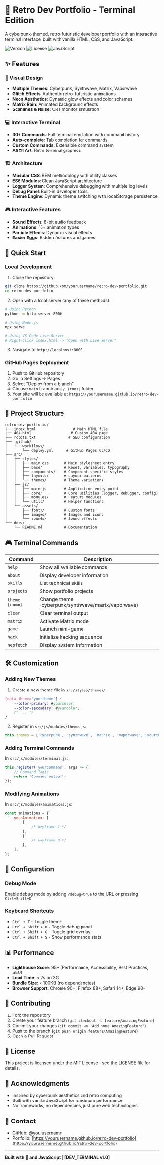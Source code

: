 # 🚀 Retro Dev Portfolio - Terminal Edition

A cyberpunk-themed, retro-futuristic developer portfolio with an interactive
terminal interface, built with vanilla HTML, CSS, and JavaScript.

![Version](https://img.shields.io/badge/version-1.0.0-00ffcc)
![License](https://img.shields.io/badge/license-MIT-ff00ff)
![JavaScript](https://img.shields.io/badge/JavaScript-ES6+-ffff00)

## ✨ Features

### 🎨 Visual Design

- **Multiple Themes**: Cyberpunk, Synthwave, Matrix, Vaporwave
- **Glitch Effects**: Authentic retro-futuristic animations
- **Neon Aesthetics**: Dynamic glow effects and color schemes
- **Matrix Rain**: Animated background effects
- **Scanlines & Noise**: CRT monitor simulation

### 💻 Interactive Terminal

- **30+ Commands**: Full terminal emulation with command history
- **Auto-complete**: Tab completion for commands
- **Custom Commands**: Extensible command system
- **ASCII Art**: Retro terminal graphics

### 🏗️ Architecture

- **Modular CSS**: BEM methodology with utility classes
- **ES6 Modules**: Clean JavaScript architecture
- **Logger System**: Comprehensive debugging with multiple log levels
- **Debug Panel**: Built-in developer tools
- **Theme Engine**: Dynamic theme switching with localStorage persistence

### 🎮 Interactive Features

- **Sound Effects**: 8-bit audio feedback
- **Animations**: 15+ animation types
- **Particle Effects**: Dynamic visual effects
- **Easter Eggs**: Hidden features and games

## 🚀 Quick Start

### Local Development

1. Clone the repository:

```bash
git clone https://github.com/yourusername/retro-dev-portfolio.git
cd retro-dev-portfolio
```

2. Open with a local server (any of these methods):

```bash
# Using Python
python -m http.server 8000

# Using Node.js
npx serve

# Using VS Code Live Server
# Right-click index.html -> "Open with Live Server"
```

3. Navigate to `http://localhost:8000`

### GitHub Pages Deployment

1. Push to GitHub repository
2. Go to Settings → Pages
3. Select "Deploy from a branch"
4. Choose `main` branch and `/ (root)` folder
5. Your site will be available at
   `https://yourusername.github.io/retro-dev-portfolio`

## 📁 Project Structure

```
retro-dev-portfolio/
├── index.html                 # Main HTML file
├── 404.html                  # Custom 404 page
├── robots.txt               # SEO configuration
├── .github/
│   └── workflows/
│       └── deploy.yml      # GitHub Pages CI/CD
├── src/
│   ├── styles/
│   │   ├── main.css       # Main stylesheet entry
│   │   ├── base/          # Reset, variables, typography
│   │   ├── components/    # Component-specific styles
│   │   ├── layouts/       # Layout patterns
│   │   └── themes/        # Theme variations
│   ├── js/
│   │   ├── main.js        # Application entry point
│   │   ├── core/          # Core utilities (logger, debugger, config)
│   │   ├── modules/       # Feature modules
│   │   └── utils/         # Helper functions
│   └── assets/
│       ├── fonts/         # Custom fonts
│       ├── images/        # Images and icons
│       └── sounds/        # Sound effects
└── docs/
    └── README.md          # Documentation
```

## 🎮 Terminal Commands

| Command        | Description                                         |
| -------------- | --------------------------------------------------- |
| `help`         | Show all available commands                         |
| `about`        | Display developer information                       |
| `skills`       | List technical skills                               |
| `projects`     | Show portfolio projects                             |
| `theme [name]` | Change theme (cyberpunk/synthwave/matrix/vaporwave) |
| `clear`        | Clear terminal output                               |
| `matrix`       | Activate Matrix mode                                |
| `game`         | Launch mini-game                                    |
| `hack`         | Initialize hacking sequence                         |
| `neofetch`     | Display system information                          |

## 🛠️ Customization

### Adding New Themes

1. Create a new theme file in `src/styles/themes/`:

```css
[data-theme='yourtheme'] {
    --color-primary: #yourcolor;
    --color-secondary: #yourcolor;
    /* ... */
}
```

2. Register in `src/js/modules/theme.js`:

```javascript
this.themes = ['cyberpunk', 'synthwave', 'matrix', 'vaporwave', 'yourtheme'];
```

### Adding Terminal Commands

In `src/js/modules/terminal.js`:

```javascript
this.register('yourcommand', args => {
    // Command logic
    return 'Command output';
});
```

### Modifying Animations

In `src/js/modules/animations.js`:

```javascript
const animations = {
    yourAnimation: [
        {
            /* keyframe 1 */
        },
        {
            /* keyframe 2 */
        },
    ],
};
```

## 🔧 Configuration

### Debug Mode

Enable debug mode by adding `?debug=true` to the URL or pressing `Ctrl+Shift+D`

### Keyboard Shortcuts

- `Ctrl + T` - Toggle theme
- `Ctrl + Shift + D` - Toggle debug panel
- `Ctrl + Shift + G` - Toggle grid overlay
- `Ctrl + Shift + S` - Show performance stats

## 📊 Performance

- **Lighthouse Score**: 95+ (Performance, Accessibility, Best Practices, SEO)
- **Load Time**: < 2s on 3G
- **Bundle Size**: < 100KB (no dependencies)
- **Browser Support**: Chrome 90+, Firefox 88+, Safari 14+, Edge 90+

## 🤝 Contributing

1. Fork the repository
2. Create your feature branch (`git checkout -b feature/AmazingFeature`)
3. Commit your changes (`git commit -m 'Add some AmazingFeature'`)
4. Push to the branch (`git push origin feature/AmazingFeature`)
5. Open a Pull Request

## 📝 License

This project is licensed under the MIT License - see the LICENSE file for
details.

## 🙏 Acknowledgments

- Inspired by cyberpunk aesthetics and retro computing
- Built with vanilla JavaScript for maximum performance
- No frameworks, no dependencies, just pure web technologies

## 📧 Contact

- GitHub: [@yourusername](https://github.com/yourusername)
- Portfolio:
  [https://yourusername.github.io/retro-dev-portfolio](https://yourusername.github.io/retro-dev-portfolio)

---

**Built with 💚 and JavaScript** | **[DEV_TERMINAL v1.0]**
